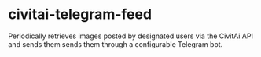 # civitai-telegram-feed
Periodically retrieves images posted by designated users via the CivitAi API and sends them sends them through a configurable Telegram bot.
